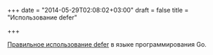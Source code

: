 +++
date = "2014-05-29T02:08:02+03:00"
draft = false
title = "Использование defer"

+++

<p><a href="http://lk4d4.darth.io/posts/defer/">Правильное использование defer</a> в языке программирования Go.</p>

